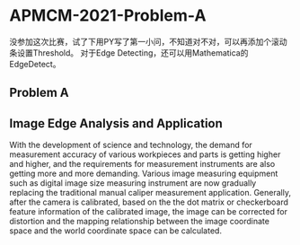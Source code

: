 # APMCM-2021-Problem-A
没参加这次比赛，试了下用PY写了第一小问，不知道对不对，可以再添加个滚动条设置Threshold。
对于Edge Detecting，还可以用Mathematica的EdgeDetect。

## Problem A
## Image Edge Analysis and Application
With the development of science and technology, the demand for measurement accuracy of
various workpieces and parts is getting higher and higher, and the requirements for
measurement instruments are also getting more and more demanding. Various image measuring
equipment such as digital image size measuring instrument are now gradually replacing the
traditional manual caliper measurement application. Generally, after the camera is calibrated,
based on the the dot matrix or checkerboard feature information of the calibrated image, the
image can be corrected for distortion and the mapping relationship between the image
coordinate space and the world coordinate space can be calculated.

